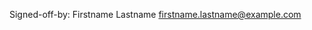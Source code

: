 <!--
Thank you for your pull request.

If this fixes a GitHub issue, make sure to have a line saying 'Fixes #XXXX'
(without quotes) in the commit message.

Please update Signed-off-by info and read the common contributing guidelines
before you continue https://github.com/open-eid/org/blob/master/CONTRIBUTING.md!
-->

Signed-off-by: Firstname Lastname <firstname.lastname@example.com>
